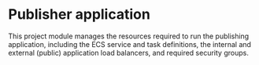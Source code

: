 # Publisher application

This project module manages the resources required to run the publishing
application, including the ECS service and task definitions, the internal
and external (public) application load balancers, and required security groups.
